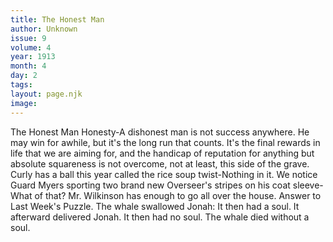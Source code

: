 ```yaml
---
title: The Honest Man
author: Unknown
issue: 9
volume: 4
year: 1913
month: 4
day: 2
tags:
layout: page.njk
image:
---
```

The Honest Man      Honesty-A dishonest man is not success anywhere. He may win for awhile, but it's the long run that counts. It's the final rewards in life that we are aiming for, and the handicap of reputation for anything but absolute squareness is not overcome, not at least, this side of the grave.   Curly has a ball this year called the rice soup twist-Nothing in it.   We notice Guard Myers sporting two brand new Overseer's stripes on his coat sleeve-What of that? Mr. Wilkinson has enough to go all over the house.   Answer to Last Week's Puzzle.   The whale swallowed Jonah: It then had a soul.   It afterward delivered Jonah. It then had no soul.   The whale died without a soul.




